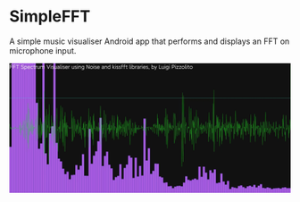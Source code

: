 # SimpleFFT
 A simple music visualiser Android app that performs and displays an FFT on microphone input.

![App Screenshot](docs/img.jpg)
